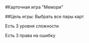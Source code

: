 #Карточная игра "Мемори"

##Цель игры:
Выбрать все пары карт

Есть 3 уровня сложности

Есть 3 права на ошибку
